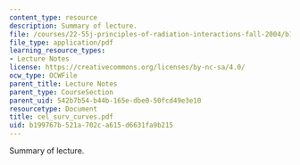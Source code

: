 ```yaml
---
content_type: resource
description: Summary of lecture.
file: /courses/22-55j-principles-of-radiation-interactions-fall-2004/b199767b521a702ca615d6631fa9b215_cel_surv_curves.pdf
file_type: application/pdf
learning_resource_types:
- Lecture Notes
license: https://creativecommons.org/licenses/by-nc-sa/4.0/
ocw_type: OCWFile
parent_title: Lecture Notes
parent_type: CourseSection
parent_uid: 542b7b54-b44b-165e-dbe0-50fcd49e3e10
resourcetype: Document
title: cel_surv_curves.pdf
uid: b199767b-521a-702c-a615-d6631fa9b215
---
```

Summary of lecture.